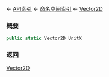 ← [API索引](Api-Index) ← [命名空间索引](Namespace-Index) ← [Vector2D](VRageMath.Vector2D)

### 概要

```csharp
public static Vector2D UnitX
```

### 返回

[Vector2D](VRageMath.Vector2D)

